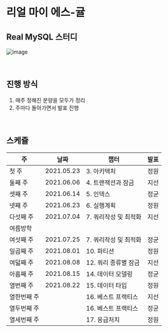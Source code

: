 # 리얼 마이 에스-귤

## Real MySQL 스터디
![image](https://user-images.githubusercontent.com/41745717/118490464-ed3af080-b758-11eb-9ed6-fd2515374232.png)

<br>

## 진행 방식
1. 매주 정해진 분량을 모두가 정리
2. 주마다 돌아가면서 발표 진행

<br>

## 스케쥴
|주|날짜|챕터|발표|
|--|--|--|--|
|첫 주|2021.05.23|3. 아키텍처|정원|
|둘째 주|2021.06.06|4. 트랜잭션과 잠금|지선|
|셋째 주|2021.06.14|5. 인덱스|정균|
|넷째 주|2021.06.23|6. 실행계획|정원|
|다섯째 주|2021.07.04|7. 쿼리작성 및 최적화|지선|
|여름방학|||
|여섯째 주|2021.07.25|7. 쿼리작성 및 최적화|정균|
|일곱째 주|2021.08.01|10. 파티션|정원|
|여덟째 주|2021.08.08|12. 쿼리 종류별 잠금|지선|
|아홉째 주|2021.08.15|14. 데이터 모델링|정균|
|열번째 주|2021.08.22|15. 데이터 타입|정원|
|열한번째 주||16. 베스트 프랙티스|지선|
|열두번째 주||16. 베스트 프랙티스|정균|
|열세번째 주||17. 응급처치|정원|
